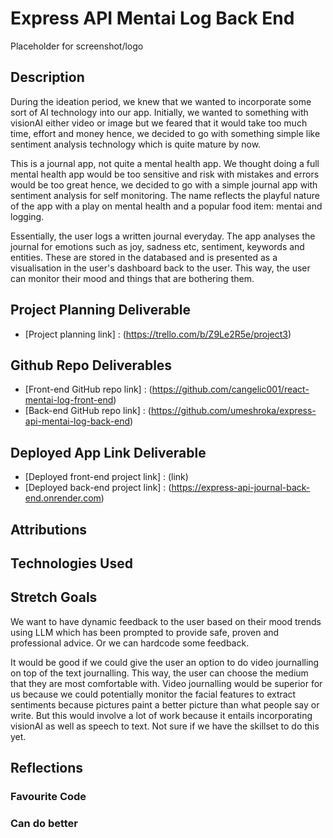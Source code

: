# Express API Mentai Log Back End

Placeholder for screenshot/logo

## Description

During the ideation period, we knew that we wanted to incorporate some sort of AI technology into our app. 
Initially, we wanted to something with visionAI either video or image but we feared that it would take too much time, effort and money hence, we decided to go with something simple like sentiment analysis technology which is quite mature by now. 

This is a journal app, not quite a mental health app. We thought doing a full mental health app would be too sensitive and risk with mistakes and errors would be too great hence, we decided to go with a simple journal app with sentiment analysis for self monitoring. The name reflects the playful nature of the app with a play on mental health and a popular food item: mentai and logging. 

Essentially, the user logs a written journal everyday. The app analyses the journal for emotions such as joy, sadness etc, sentiment, keywords and entities. These are stored in the databased and is presented as a visualisation in the user's dashboard back to the user. This way, the user can monitor their mood and things that are bothering them.

## Project Planning Deliverable

- [Project planning link] : (https://trello.com/b/Z9Le2R5e/project3)

## Github Repo Deliverables

- [Front-end GitHub repo link] : (https://github.com/cangelic001/react-mentai-log-front-end)
- [Back-end GitHub repo link] : (https://github.com/umeshroka/express-api-mentai-log-back-end)

## Deployed App Link Deliverable

- [Deployed front-end project link] : (link)
- [Deployed back-end project link] : (https://express-api-journal-back-end.onrender.com)

## Attributions

## Technologies Used

## Stretch Goals

We want to have dynamic feedback to the user based on their mood trends using LLM which has been prompted to provide safe, proven and professional advice. Or we can hardcode some feedback.

It would be good if we could give the user an option to do video journalling on top of the text journalling. This way, the user can choose the medium that they are most comfortable with. Video journalling would be superior for us because we could potentially monitor the facial features to extract sentiments because pictures paint a better picture than what people say or write. But this would involve a lot of work because it entails incorporating visionAI as well as speech to text. Not sure if we have the skillset to do this yet. 

## Reflections

### Favourite Code

### Can do better